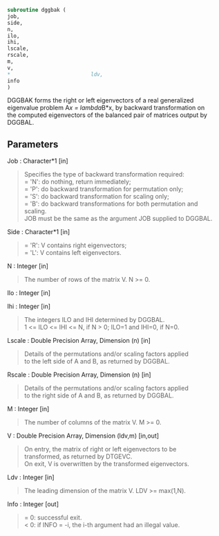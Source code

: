 ```fortran  
subroutine dggbak (  
job,  
side,  
n,  
ilo,  
ihi,  
lscale,  
rscale,  
m,  
v,  
*                          ldv,  
info  
)  
```  
  
DGGBAK forms the right or left eigenvectors of a real generalized  
eigenvalue problem A*x = lambda*B*x, by backward transformation on  
the computed eigenvectors of the balanced pair of matrices output by  
DGGBAL.  
  
## Parameters  
Job : Character*1 [in]  
> Specifies the type of backward transformation required:  
> = 'N':  do nothing, return immediately;  
> = 'P':  do backward transformation for permutation only;  
> = 'S':  do backward transformation for scaling only;  
> = 'B':  do backward transformations for both permutation and  
> scaling.  
> JOB must be the same as the argument JOB supplied to DGGBAL.  
  
Side : Character*1 [in]  
> = 'R':  V contains right eigenvectors;  
> = 'L':  V contains left eigenvectors.  
  
N : Integer [in]  
> The number of rows of the matrix V.  N >= 0.  
  
Ilo : Integer [in]  
  
Ihi : Integer [in]  
> The integers ILO and IHI determined by DGGBAL.  
> 1 <= ILO <= IHI <= N, if N > 0; ILO=1 and IHI=0, if N=0.  
  
Lscale : Double Precision Array, Dimension (n) [in]  
> Details of the permutations and/or scaling factors applied  
> to the left side of A and B, as returned by DGGBAL.  
  
Rscale : Double Precision Array, Dimension (n) [in]  
> Details of the permutations and/or scaling factors applied  
> to the right side of A and B, as returned by DGGBAL.  
  
M : Integer [in]  
> The number of columns of the matrix V.  M >= 0.  
  
V : Double Precision Array, Dimension (ldv,m) [in,out]  
> On entry, the matrix of right or left eigenvectors to be  
> transformed, as returned by DTGEVC.  
> On exit, V is overwritten by the transformed eigenvectors.  
  
Ldv : Integer [in]  
> The leading dimension of the matrix V. LDV >= max(1,N).  
  
Info : Integer [out]  
> = 0:  successful exit.  
> < 0:  if INFO = -i, the i-th argument had an illegal value.  
  
